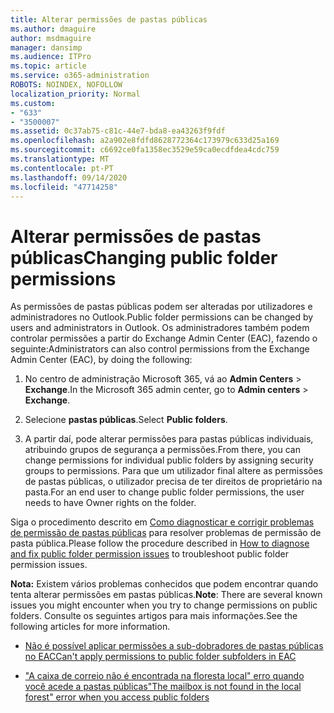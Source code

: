 ```yaml
---
title: Alterar permissões de pastas públicas
ms.author: dmaguire
author: msdmaguire
manager: dansimp
ms.audience: ITPro
ms.topic: article
ms.service: o365-administration
ROBOTS: NOINDEX, NOFOLLOW
localization_priority: Normal
ms.custom:
- "633"
- "3500007"
ms.assetid: 0c37ab75-c81c-44e7-bda8-ea43263f9fdf
ms.openlocfilehash: a2a902e8fdfd8628772364c173979c633d25a169
ms.sourcegitcommit: c6692ce0fa1358ec3529e59ca0ecdfdea4cdc759
ms.translationtype: MT
ms.contentlocale: pt-PT
ms.lasthandoff: 09/14/2020
ms.locfileid: "47714258"
---
```

# <a name="changing-public-folder-permissions"></a><span data-ttu-id="f042f-102">Alterar permissões de pastas públicas</span><span class="sxs-lookup"><span data-stu-id="f042f-102">Changing public folder permissions</span></span>

<span data-ttu-id="f042f-103">As permissões de pastas públicas podem ser alteradas por utilizadores e administradores no Outlook.</span><span class="sxs-lookup"><span data-stu-id="f042f-103">Public folder permissions can be changed by users and administrators in Outlook.</span></span> <span data-ttu-id="f042f-104">Os administradores também podem controlar permissões a partir do Exchange Admin Center (EAC), fazendo o seguinte:</span><span class="sxs-lookup"><span data-stu-id="f042f-104">Administrators can also control permissions from the Exchange Admin Center (EAC), by doing the following:</span></span>
  
1. <span data-ttu-id="f042f-105">No centro de administração Microsoft 365, vá ao **Admin Centers** \> **Exchange**.</span><span class="sxs-lookup"><span data-stu-id="f042f-105">In the Microsoft 365 admin center, go to **Admin centers** \> **Exchange**.</span></span>

2. <span data-ttu-id="f042f-106">Selecione **pastas públicas**.</span><span class="sxs-lookup"><span data-stu-id="f042f-106">Select **Public folders**.</span></span>

3. <span data-ttu-id="f042f-107">A partir daí, pode alterar permissões para pastas públicas individuais, atribuindo grupos de segurança a permissões.</span><span class="sxs-lookup"><span data-stu-id="f042f-107">From there, you can change permissions for individual public folders by assigning security groups to permissions.</span></span> <span data-ttu-id="f042f-108">Para que um utilizador final altere as permissões de pastas públicas, o utilizador precisa de ter direitos de proprietário na pasta.</span><span class="sxs-lookup"><span data-stu-id="f042f-108">For an end user to change public folder permissions, the user needs to have Owner rights on the folder.</span></span>

<span data-ttu-id="f042f-109">Siga o procedimento descrito em [Como diagnosticar e corrigir problemas de permissão de pastas públicas](https://docs.microsoft.com/exchange/troubleshoot/public-folders/public-folder-permission-issues) para resolver problemas de permissão de pasta pública.</span><span class="sxs-lookup"><span data-stu-id="f042f-109">Please follow the procedure described in [How to diagnose and fix public folder permission issues](https://docs.microsoft.com/exchange/troubleshoot/public-folders/public-folder-permission-issues) to troubleshoot public folder permission issues.</span></span>

<span data-ttu-id="f042f-110">**Nota:** Existem vários problemas conhecidos que podem encontrar quando tenta alterar permissões em pastas públicas.</span><span class="sxs-lookup"><span data-stu-id="f042f-110">**Note**: There are several known issues you might encounter when you try to change permissions on public folders.</span></span> <span data-ttu-id="f042f-111">Consulte os seguintes artigos para mais informações.</span><span class="sxs-lookup"><span data-stu-id="f042f-111">See the following articles for more information.</span></span>

- [<span data-ttu-id="f042f-112">Não é possível aplicar permissões a sub-dobradores de pastas públicas no EAC</span><span class="sxs-lookup"><span data-stu-id="f042f-112">Can't apply permissions to public folder subfolders in EAC</span></span>](https://docs.microsoft.com/exchange/troubleshoot/public-folders/can%E2%80%99t-apply-permissions-public-folder-subfolders)

- [<span data-ttu-id="f042f-113">"A caixa de correio não é encontrada na floresta local" erro quando você acede a pastas públicas</span><span class="sxs-lookup"><span data-stu-id="f042f-113">"The mailbox is not found in the local forest" error when you access public folders</span></span>](https://docs.microsoft.com/exchange/troubleshoot/public-folders/mailbox-not-found-local-forest-public-folder)
